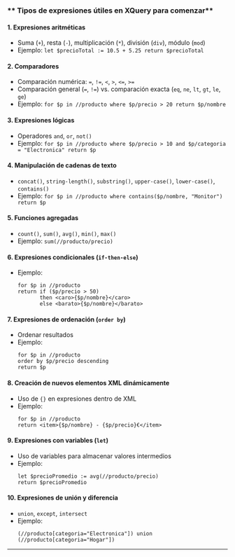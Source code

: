 ### ** Tipos de expresiones útiles en XQuery para comenzar**
#### **1. Expresiones aritméticas**  
   - Suma (`+`), resta (`-`), multiplicación (`*`), división (`div`), módulo (`mod`)  
   - Ejemplo: `let $precioTotal := 10.5 + 5.25 return $precioTotal`

#### **2. Comparadores**  
   - Comparación numérica: `=`, `!=`, `<`, `>`, `<=`, `>=`  
   - Comparación general (`=`, `!=`) vs. comparación exacta (`eq`, `ne`, `lt`, `gt`, `le`, `ge`)  
   - Ejemplo: `for $p in //producto where $p/precio > 20 return $p/nombre`

#### **3. Expresiones lógicas**  
   - Operadores `and`, `or`, `not()`  
   - Ejemplo: `for $p in //producto where $p/precio > 10 and $p/categoria = "Electronica" return $p`

#### **4. Manipulación de cadenas de texto**  
   - `concat()`, `string-length()`, `substring()`, `upper-case()`, `lower-case()`, `contains()`  
   - Ejemplo: `for $p in //producto where contains($p/nombre, "Monitor") return $p`

#### **5. Funciones agregadas**  
   - `count()`, `sum()`, `avg()`, `min()`, `max()`  
   - Ejemplo: `sum(//producto/precio)`

#### **6. Expresiones condicionales (`if-then-else`)**  
   - Ejemplo:  
     ```xquery
     for $p in //producto 
     return if ($p/precio > 50) 
            then <caro>{$p/nombre}</caro> 
            else <barato>{$p/nombre}</barato>
     ```

#### **7. Expresiones de ordenación (`order by`)**  
   - Ordenar resultados  
   - Ejemplo:  
     ```xquery
     for $p in //producto
     order by $p/precio descending
     return $p
     ```

#### **8. Creación de nuevos elementos XML dinámicamente**  
   - Uso de `{}` en expresiones dentro de XML  
   - Ejemplo:  
     ```xquery
     for $p in //producto
     return <item>{$p/nombre} - {$p/precio}€</item>
     ```

#### **9. Expresiones con variables (`let`)**  
   - Uso de variables para almacenar valores intermedios  
   - Ejemplo:  
     ```xquery
     let $precioPromedio := avg(//producto/precio)
     return $precioPromedio
     ```

#### **10. Expresiones de unión y diferencia**  
   - `union`, `except`, `intersect`  
   - Ejemplo:  
     ```xquery
     (//producto[categoria="Electronica"]) union (//producto[categoria="Hogar"])
     ```

---

